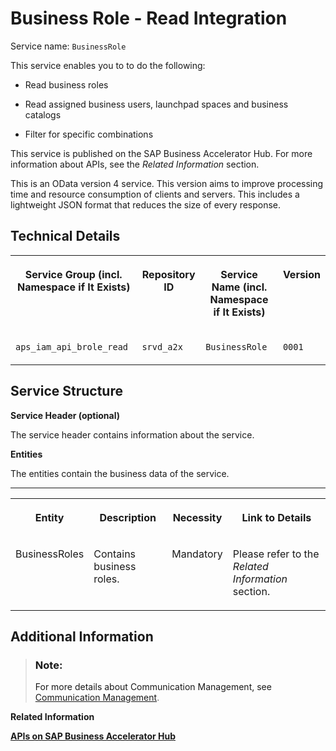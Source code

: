 <!-- loioacf3f0f7c9ab426785024abbfbb68117 -->

# Business Role - Read Integration



Service name: `BusinessRole`

This service enables you to to do the following:

-   Read business roles

-   Read assigned business users, launchpad spaces and business catalogs

-   Filter for specific combinations


This service is published on the SAP Business Accelerator Hub. For more information about APIs, see the *Related Information* section.

This is an OData version 4 service. This version aims to improve processing time and resource consumption of clients and servers. This includes a lightweight JSON format that reduces the size of every response.



<a name="loioacf3f0f7c9ab426785024abbfbb68117__section_ozh_cvx_clb"/>

## Technical Details


<table>
<tr>
<th valign="top">

Service Group \(incl. Namespace if It Exists\)



</th>
<th valign="top">

Repository ID



</th>
<th valign="top">

Service Name \(incl. Namespace if It Exists\)



</th>
<th valign="top">

Version



</th>
</tr>
<tr>
<td valign="top">

`aps_iam_api_brole_read`



</td>
<td valign="top">

`srvd_a2x`



</td>
<td valign="top">

`BusinessRole`



</td>
<td valign="top">

`0001`



</td>
</tr>
</table>



<a name="loioacf3f0f7c9ab426785024abbfbb68117__section_ct2_xxx_clb"/>

## Service Structure

**Service Header \(optional\)**

The service header contains information about the service.

**Entities**

The entities contain the business data of the service.

****


<table>
<tr>
<th valign="top">

Entity



</th>
<th valign="top">

Description



</th>
<th valign="top">

Necessity



</th>
<th valign="top">

Link to Details



</th>
</tr>
<tr>
<td valign="top">

BusinessRoles



</td>
<td valign="top">

Contains business roles.



</td>
<td valign="top">

Mandatory



</td>
<td valign="top">

Please refer to the *Related Information* section.



</td>
</tr>
</table>



<a name="loioacf3f0f7c9ab426785024abbfbb68117__section_znk_jzx_clb"/>

## Additional Information

> ### Note:  
> For more details about Communication Management, see [Communication Management](../50-administration-and-ops/communication-management-2e84a10.md).

**Related Information**  


[**APIs on SAP Business Accelerator Hub**](https://help.sap.com/docs/SAP_S4HANA_CLOUD/0f69f8fb28ac4bf48d2b57b9637e81fa/1e60f14bdc224c2c975c8fa8bcfd7f3f.html?version=2308.500)

